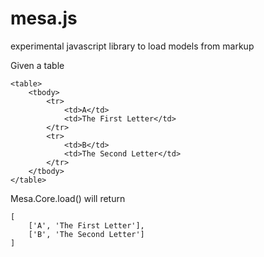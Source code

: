 # mesa.js

experimental javascript library to load models from markup

Given a table
	
	<table>
		<tbody>
			<tr>
				<td>A</td>
				<td>The First Letter</td> 
			</tr>
			<tr>
				<td>B</td>
				<td>The Second Letter</td>
			</tr>
		</tbody>
	</table>

Mesa.Core.load() will return 
	
	[
		['A', 'The First Letter'],
		['B', 'The Second Letter']
	]